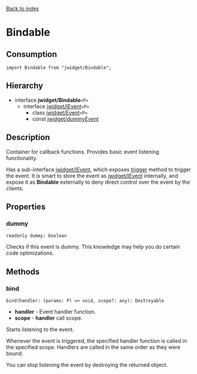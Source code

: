 [Back to index](../README.md)

# Bindable

## Consumption

	import Bindable from "jwidget/Bindable";

## Hierarchy

* interface **jwidget/Bindable**`<P>`
	* interface [jwidget/IEvent](IEvent.md)`<P>`
		* class [jwidget/Event](Event.md)`<P>`
		* const [jwidget/dummyEvent](dummyEvent.md)

## Description

Container for callback functions. Provides basic event listening functionality.

Has a sub-interface [jwidget/IEvent](IEvent.md), which exposes [trigger](#IEvent.md#trigger) method to trigger the event. It is smart to store the event as [jwidget/IEvent](IEvent.md) internally, and expose it as **Bindable** externally to deny direct control over the event by the clients.

## Properties

### dummy

	readonly dummy: boolean

Checks if this event is dummy. This knowledge may help you do certain code optimizations.

## Methods

### bind

	bind(handler: (params: P) => void, scope?: any): Destroyable

* **handler** - Event handler function.
* **scope** - **handler** call scope.

Starts listening to the event.

Whenever the event is triggered, the specified handler function is called in the specified scope. Handlers are called in the same order as they were bound.

You can stop listening the event by destroying the returned object.
